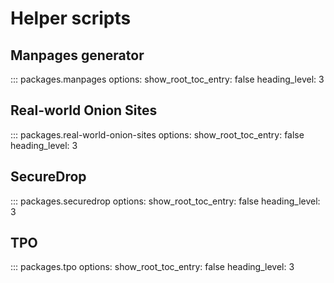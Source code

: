 # Helper scripts

## Manpages generator

::: packages.manpages
    options:
      show_root_toc_entry: false
      heading_level: 3

## Real-world Onion Sites

::: packages.real-world-onion-sites
    options:
      show_root_toc_entry: false
      heading_level: 3

## SecureDrop

::: packages.securedrop
    options:
      show_root_toc_entry: false
      heading_level: 3

## TPO

::: packages.tpo
    options:
      show_root_toc_entry: false
      heading_level: 3
